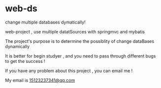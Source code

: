 # web-ds
change multiple databases dymatically!

web-project , use multiple datatSources with springmvc and mybatis

The project's purpose is to determine the possiblity of change dataBases dynamically 

It is better for begin studyer , and you need to pass through different bugs to get the success !

If you have any problem about this project , you can email me !

My email is 15123237341@qq.com
